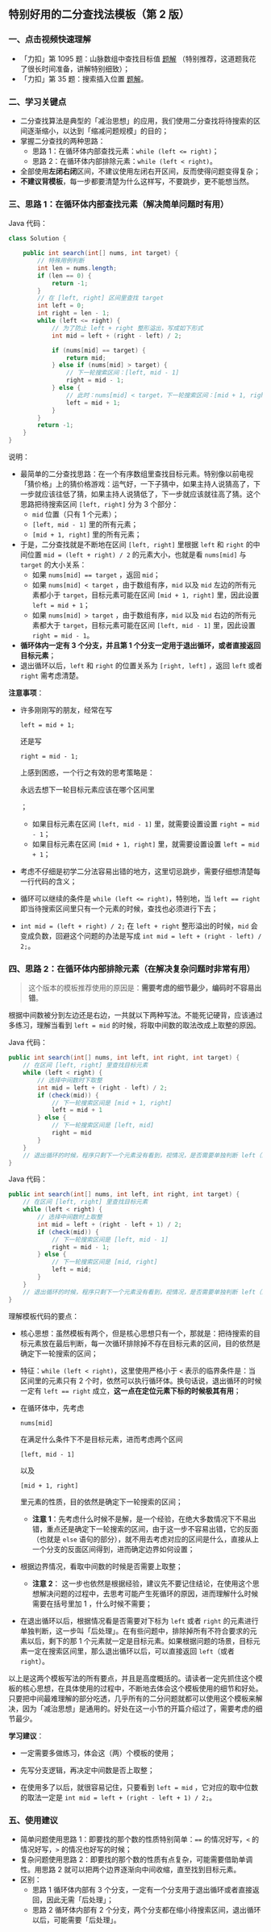 ## 特别好用的二分查找法模板（第 2 版）


### 一、点击视频快速理解

- 「力扣」第 1095 题：山脉数组中查找目标值 [题解](https://leetcode-cn.com/problems/find-in-mountain-array/solution/shan-mai-shu-zu-zhong-cha-zhao-mu-biao-zhi-by-leet/) （特别推荐，这道题我花了很长时间准备，讲解特别细致）；
- 「力扣」第 35 题：搜索插入位置 [题解](https://leetcode-cn.com/problems/search-insert-position/solution/te-bie-hao-yong-de-er-fen-cha-fa-fa-mo-ban-python-/)。

### 二、学习关键点

- 二分查找算法是典型的「减治思想」的应用，我们使用二分查找将待搜索的区间逐渐缩小，以达到「缩减问题规模」的目的；
- 掌握二分查找的两种思路：
  - 思路 1：在循环体内部查找元素：`while (left <= right)`；
  - 思路 2：在循环体内部排除元素：`while (left < right)`。
- 全部使用**左闭右闭**区间，不建议使用左闭右开区间，反而使得问题变得复杂；
- **不建议背模板**，每一步都要清楚为什么这样写，不要跳步，更不能想当然。

### 三、思路 1：在循环体内部查找元素（解决简单问题时有用）

Java 代码：


```java
class Solution {

    public int search(int[] nums, int target) {
        // 特殊用例判断
        int len = nums.length;
        if (len == 0) {
            return -1;
        }
        // 在 [left, right] 区间里查找 target
        int left = 0;
        int right = len - 1;
        while (left <= right) {
            // 为了防止 left + right 整形溢出，写成如下形式
            int mid = left + (right - left) / 2;

            if (nums[mid] == target) {
                return mid;
            } else if (nums[mid] > target) {
                // 下一轮搜索区间：[left, mid - 1]
                right = mid - 1;
            } else {
                // 此时：nums[mid] < target，下一轮搜索区间：[mid + 1, right]
                left = mid + 1;
            }
        }
        return -1;
    }
}
```

说明：

- 最简单的二分查找思路：在一个有序数组里查找目标元素。特别像以前电视「猜价格」上的猜价格游戏：运气好，一下子猜中，如果主持人说猜高了，下一步就应该往低了猜，如果主持人说猜低了，下一步就应该就往高了猜。这个思路把待搜索区间 `[left, right]` 分为 3 个部分：
  - `mid` 位置（只有 1 个元素）；
  - `[left, mid - 1]` 里的所有元素；
  - `[mid + 1, right]` 里的所有元素；
- 于是，二分查找就是不断地在区间 `[left, right]` 里根据 `left` 和 `right` 的中间位置 `mid = (left + right) / 2` 的元素大小，也就是看 `nums[mid]` 与 `target` 的大小关系：
  - 如果 `nums[mid] == target` ，返回 `mid`；
  - 如果 `nums[mid] < target` ，由于数组有序，`mid` 以及 `mid` 左边的所有元素都小于 `target`，目标元素可能在区间 `[mid + 1, right]` 里，因此设置 `left = mid + 1`；
  - 如果 `nums[mid] > target` ，由于数组有序，`mid` 以及 `mid` 右边的所有元素都大于 `target`，目标元素可能在区间 `[left, mid - 1]` 里，因此设置 `right = mid - 1`。
- **循环体内一定有 3 个分支，并且第 1 个分支一定用于退出循环，或者直接返回目标元素**；
- 退出循环以后，`left` 和 `right` 的位置关系为 `[right, left]` ，返回 `left` 或者 `right` 需考虑清楚。

**注意事项**：

- 许多刚刚写的朋友，经常在写

   

  ```
  left = mid + 1;
  ```

   

  还是写

   

  ```
  right = mid - 1;
  ```

   

  上感到困惑，一个行之有效的思考策略是：

  永远去想下一轮目标元素应该在哪个区间里

  ；

  - 如果目标元素在区间 `[left, mid - 1]` 里，就需要设置设置 `right = mid - 1`；
  - 如果目标元素在区间 `[mid + 1, right]` 里，就需要设置设置 `left = mid + 1`；

- 考虑不仔细是初学二分法容易出错的地方，这里切忌跳步，需要仔细想清楚每一行代码的含义；

- 循环可以继续的条件是 `while (left <= right)`，特别地，当 `left == right` 即当待搜索区间里只有一个元素的时候，查找也必须进行下去；

- `int mid = (left + right) / 2;` 在 `left + right` 整形溢出的时候，`mid` 会变成负数，回避这个问题的办法是写成 `int mid = left + (right - left) / 2;`。

### 四、思路 2：在循环体内部排除元素（在解决复杂问题时非常有用）

> 这个版本的模板推荐使用的原因是：**需要考虑的细节最少，编码时不容易出错**。

根据中间数被分到左边还是右边，一共就以下两种写法。不能死记硬背，应该通过多练习，理解当看到 `left = mid` 的时候，将取中间数的取法改成上取整的原因。

Java 代码：

```java
public int search(int[] nums, int left, int right, int target) {
    // 在区间 [left, right] 里查找目标元素
    while (left < right) {
        // 选择中间数时下取整
        int mid = left + (right - left) / 2;
        if (check(mid)) {
            // 下一轮搜索区间是 [mid + 1, right]
            left = mid + 1
        } else {
            // 下一轮搜索区间是 [left, mid]
            right = mid
        }
    }
    // 退出循环的时候，程序只剩下一个元素没有看到，视情况，是否需要单独判断 left（或者 right）这个下标的元素是否符合题意
}
```

Java 代码：

```java
public int search(int[] nums, int left, int right, int target) {
    // 在区间 [left, right] 里查找目标元素
    while (left < right) {
        // 选择中间数时上取整
        int mid = left + (right - left + 1) / 2;
        if (check(mid)) {
            // 下一轮搜索区间是 [left, mid - 1]
            right = mid - 1;
        } else {
            // 下一轮搜索区间是 [mid, right]
            left = mid;
        }
    }
    // 退出循环的时候，程序只剩下一个元素没有看到，视情况，是否需要单独判断 left（或者 right）这个下标的元素是否符合题意
}
```

理解模板代码的要点：

- 核心思想：虽然模板有两个，但是核心思想只有一个，那就是：把待搜索的目标元素放在最后判断，每一次循环排除掉不存在目标元素的区间，目的依然是确定下一轮搜索的区间；

- 特征：`while (left < right)`，这里使用严格小于 `<` 表示的临界条件是：当区间里的元素只有 2 个时，依然可以执行循环体。换句话说，退出循环的时候一定有 `left == right` 成立，**这一点在定位元素下标的时候极其有用**；

- 在循环体中，先考虑
  ```
  nums[mid]
  ```
  在满足什么条件下不是目标元素，进而考虑两个区间
  ```
  [left, mid - 1]
  ```
  以及
  ```
  [mid + 1, right]
  ```
  里元素的性质，目的依然是确定下一轮搜索的区间；

  - **注意 1**：先考虑什么时候不是解，是一个经验，在绝大多数情况下不易出错，重点还是确定下一轮搜索的区间，由于这一步不容易出错，它的反面（也就是 `else` 语句的部分），就不用去考虑对应的区间是什么，直接从上一个分支的反面区间得到，进而确定边界如何设置；

- 根据边界情况，看取中间数的时候是否需要上取整；

  - **注意 2**： 这一步也依然是根据经验，建议先不要记住结论，在使用这个思想解决问题的过程中，去思考可能产生死循环的原因，进而理解什么时候需要在括号里加 1 ，什么时候不需要；

- 在退出循环以后，根据情况看是否需要对下标为 `left` 或者 `right` 的元素进行单独判断，这一步叫「后处理」。在有些问题中，排除掉所有不符合要求的元素以后，剩下的那 1 个元素就一定是目标元素。如果根据问题的场景，目标元素一定在搜索区间里，那么退出循环以后，可以直接返回 `left`（或者 `right`）。

以上是这两个模板写法的所有要点，并且是高度概括的。请读者一定先抓住这个模板的核心思想，在具体使用的过程中，不断地去体会这个模板使用的细节和好处。只要把中间最难理解的部分吃透，几乎所有的二分问题就都可以使用这个模板来解决，因为「减治思想」是通用的。好处在这一小节的开篇介绍过了，需要考虑的细节最少。

**学习建议**：

- 一定需要多做练习，体会这（两）个模板的使用；

- 先写分支逻辑，再决定中间数是否上取整；
- 在使用多了以后，就很容易记住，只要看到 `left = mid` ，它对应的取中位数的取法一定是 `int mid = left + (right - left + 1) / 2;`。

### 五、使用建议

- 简单问题使用思路 1：即要找的那个数的性质特别简单：`==` 的情况好写，`<` 的情况好写，`>` 的情况也好写的时候；
- 复杂问题使用思路 2：即要找的那个数的性质有点复杂，可能需要借助单调性。用思路 2 就可以把两个边界逐渐向中间收缩，直至找到目标元素。
- 区别：
  - 思路 1 循环体内部有 3 个分支，一定有一个分支用于退出循环或者直接返回，因此无需「后处理」；
  - 思路 2 循环体内部有 2 个分支，两个分支都在缩小待搜索区间，退出循环以后，可能需要「后处理」。
